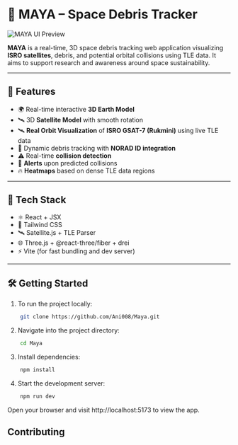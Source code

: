 # 🌌 MAYA – Space Debris Tracker

![MAYA UI Preview](./WEBUI.png)

**MAYA** is a real-time, 3D space debris tracking web application visualizing **ISRO satellites**, debris, and potential orbital collisions using TLE data. It aims to support research and awareness around space sustainability.

---

## 🚀 Features

- 🌍 Real-time interactive **3D Earth Model**
- 🛰️ 3D **Satellite Model** with smooth rotation
- 🛰️ **Real Orbit Visualization** of **ISRO GSAT-7 (Rukmini)** using live TLE data
- 🧠 Dynamic debris tracking with **NORAD ID integration**
- ⚠️ Real-time **collision detection**
- 🔔 **Alerts** upon predicted collisions
- 🔥 **Heatmaps** based on dense TLE data regions

---

## 🧪 Tech Stack

- ⚛️ React + JSX
- 🎨 Tailwind CSS
- 🛰️ Satellite.js + TLE Parser
- 🌐 Three.js + @react-three/fiber + drei
- ⚡ Vite (for fast bundling and dev server)

---

## 🛠️ Getting Started

1. To run the project locally:

```bash
    git clone https://github.com/Ani008/Maya.git
```


2. Navigate into the project directory:
    
```bash   
    cd Maya
```


3. Install dependencies:
    
```bash   
    npm install
```


4. Start the development server:
    
```bash   
    npm run dev
```


Open your browser and visit http://localhost:5173 to view the app.

## Contributing

